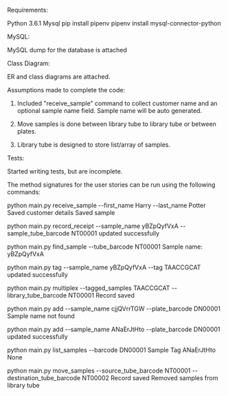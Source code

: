 Requirements:

Python 3.6.1
Mysql
pip install pipenv
pipenv install mysql-connector-python

MySQL:

MySQL dump for the database is attached 

Class Diagram:

ER and class diagrams are attached.

Assumptions made to complete the code:

1. Included "receive_sample" command to collect customer name and an optional sample name field.
Sample name will be auto generated.

2. Move samples is done between library tube to library tube or between plates.

3. Library tube is designed to store list/array of samples.


Tests:

Started writing tests, but are incomplete.

The method signatures for the user stories can be run using the following commands:

python main.py receive_sample  --first_name Harry --last_name Potter
Saved customer details
Saved sample

python main.py record_receipt --sample_name yBZpQyfVxA --sample_tube_barcode NT00001
updated successfully


python main.py find_sample --tube_barcode NT00001
Sample name: yBZpQyfVxA


python main.py tag --sample_name yBZpQyfVxA --tag TAACCGCAT
updated successfully

python main.py multiplex --tagged_samples TAACCGCAT  --library_tube_barcode NT00001
Record saved


python main.py add --sample_name cjjQVrrTGW --plate_barcode DN00001
Sample name not found


python main.py add --sample_name ANaErJtHto --plate_barcode DN00001
updated successfully

python main.py list_samples --barcode DN00001
Sample       Tag
ANaErJtHto None


python main.py move_samples --source_tube_barcode NT00001 --destination_tube_barcode NT00002
Record saved
Removed samples from library tube

